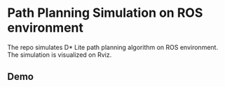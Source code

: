 # Path Planning Simulation on ROS environment
The repo simulates D* Lite path planning algorithm on ROS environment. The simulation is visualized on Rviz.

## Demo



